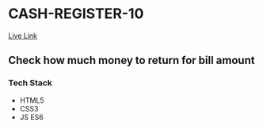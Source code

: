 # CASH-REGISTER-10
[Live Link](https://cash-register-apoorvshrimali.netlify.app/)
## Check how much money to return for bill amount 
### Tech Stack
* HTML5
* CSS3
* JS ES6
